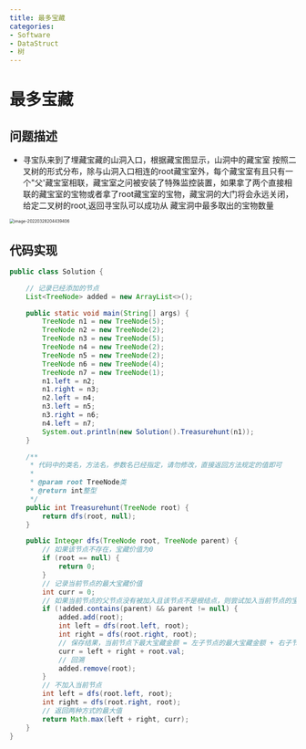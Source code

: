 ```yaml
---
title: 最多宝藏
categories:
- Software
- DataStruct
- 树
---
```

# 最多宝藏

## 问题描述

- 寻宝队来到了埋藏宝藏的山洞入口，根据藏宝图显示，山洞中的藏宝室 按照二叉树的形式分布，除与山洞入口相连的root藏宝室外，每个藏宝室有且只有一个"父'藏宝室相联，藏宝室之问被安装了特殊监控装置，如果拿了两个直接相联的藏宝室的宝物或者拿了root藏宝室的宝物，藏宝洞的大门将会永远关闭，给定二叉树的root,返回寻宝队可以成功从 藏宝洞中最多取出的宝物数量

<img src="/Users/cian/Library/Application Support/typora-user-images/image-20220328204439406.png" alt="image-20220328204439406" style="zoom:50%;" />

## 代码实现

```java
public class Solution {

    // 记录已经添加的节点
    List<TreeNode> added = new ArrayList<>();

    public static void main(String[] args) {
        TreeNode n1 = new TreeNode(5);
        TreeNode n2 = new TreeNode(2);
        TreeNode n3 = new TreeNode(5);
        TreeNode n4 = new TreeNode(2);
        TreeNode n5 = new TreeNode(2);
        TreeNode n6 = new TreeNode(4);
        TreeNode n7 = new TreeNode(1);
        n1.left = n2;
        n1.right = n3;
        n2.left = n4;
        n3.left = n5;
        n3.right = n6;
        n4.left = n7;
        System.out.println(new Solution().Treasurehunt(n1));
    }

    /**
     * 代码中的类名，方法名，参数名已经指定，请勿修改，直接返回方法规定的值即可
     *
     * @param root TreeNode类
     * @return int整型
     */
    public int Treasurehunt(TreeNode root) {
        return dfs(root, null);
    }

    public Integer dfs(TreeNode root, TreeNode parent) {
        // 如果该节点不存在，宝藏价值为0
        if (root == null) {
            return 0;
        }
        // 记录当前节点的最大宝藏价值
        int curr = 0;
        // 如果当前节点的父节点没有被加入且该节点不是根结点，则尝试加入当前节点的宝藏
        if (!added.contains(parent) && parent != null) {
            added.add(root);
            int left = dfs(root.left, root);
            int right = dfs(root.right, root);
            // 保存结果，当前节点下最大宝藏金额 = 左子节点的最大宝藏金额 + 右子节点的最大宝藏金额 + 本节点宝藏金额
            curr = left + right + root.val;
            // 回溯
            added.remove(root);
        }
        // 不加入当前节点
        int left = dfs(root.left, root);
        int right = dfs(root.right, root);
        // 返回两种方式的最大值
        return Math.max(left + right, curr);
    }
}
```

